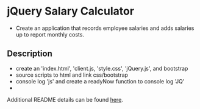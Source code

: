 # jQuery Salary Calculator
- Create an application that records employee salaries and adds salaries up to report monthly costs.

## Description

- create an 'index.html', 'client.js, 'style.css', 'jQuery.js', and bootstrap
- source scripts to html and link css/bootstrap
- console log 'js' and create a readyNow function to console log 'JQ'
- 

Additional README details can be found [here](https://github.com/PrimeAcademy/github-finalization-assignment).